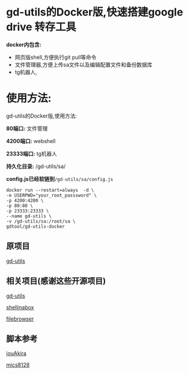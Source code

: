 # gd-utils的Docker版,快速搭建google drive 转存工具

**docker内包含:**
- 网页版shell,方便执行git pull等命令
- 文件管理器,方便上传sa文件以及编辑配置文件和备份数据库
- tg机器人,




# 使用方法:
gd-utils的Docker版,使用方法:

**80端口:** 文件管理

**4200端口:** webshell

**23333端口:** tg机器人

**持久化目录:** /gd-utils/sa/

**config.js已经软链到**`/gd-utils/sa/config.js`

```
docker run --restart=always  -d \
-e USERPWD="your_root_passsword" \
-p 4200:4200 \
-p 80:80 \
-p 23333:23333 \
--name gd-utils \
-v /gd-utils/sa:/root/sa \
gdtool/gd-utils-docker
```

## 原项目
[gd-utils](https://github.com/iwestlin/gd-utils)

## 相关项目(感谢这些开源项目)

[gd-utils](https://github.com/iwestlin/gd-utils)

[shellinabox](https://github.com/shellinabox/shellinabox)

[filebrowser](https://github.com/filebrowser/filebrowser/)

## 脚本参考

[iouAkira](https://github.com/iouAkira/someDockerfile)

[mics8128](https://github.com/mics8128/gd-utilds-docker)
